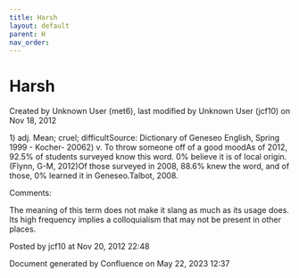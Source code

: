 ```yaml
---
title: Harsh
layout: default
parent: H
nav_order:
---
```


# Harsh

Created by  Unknown User (met6), last modified by  Unknown User (jcf10) on Nov 18, 2012

1) adj. Mean; cruel; difficultSource: Dictionary of Geneseo English, Spring 1999 - Kocher- 20062) v. To throw someone off of a good moodAs of 2012, 92.5% of students surveyed know this word. 0% believe it is of local origin.(Flynn, G-M, 2012)Of those surveyed in 2008, 88.6% knew the word, and of those, 0% learned it in Geneseo.Talbot, 2008.

Comments:

The meaning of this term does not make it slang as much as its usage does. Its high frequency implies a colloquialism that may not be present in other places.

Posted by jcf10 at Nov 20, 2012 22:48

Document generated by Confluence on May 22, 2023 12:37


